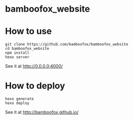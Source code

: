 # bamboofox_website

# How to use
```
git clone https://github.com/bamboofox/bamboofox_website
cd bamboofox_website
npm install
hexo server
```
See it at http://0.0.0.0:4000/
# How to deploy
```
hexo generate
hexo deploy
```
See it at http://bamboofox.github.io/

